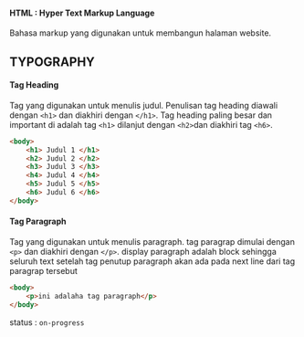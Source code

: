#### HTML : Hyper Text Markup Language 
Bahasa markup yang digunakan untuk membangun halaman website.


## TYPOGRAPHY

#### Tag Heading 
Tag yang digunakan untuk menulis judul. Penulisan tag heading diawali dengan `<h1>` dan diakhiri dengan `</h1>`. Tag heading paling besar dan important di adalah tag `<h1>` dilanjut dengan `<h2>`dan diakhiri tag `<h6>`. 


```html
<body>
	<h1> Judul 1 </h1>
	<h2> Judul 2 </h2>
	<h3> Judul 3 </h3>
	<h4> Judul 4 </h4>
	<h5> Judul 5 </h5>
	<h6> Judul 6 </h6>
</body>
```

#### Tag Paragraph 
Tag yang digunakan untuk menulis paragraph. tag paragrap dimulai dengan `<p>` dan diakhiri dengan `</p>`. display paragraph adalah block sehingga seluruh text setelah tag penutup paragraph akan ada pada next line dari tag paragrap tersebut

```html
<body>
	<p>ini adalaha tag paragraph</p>
</body>
```

status : `on-progress`
